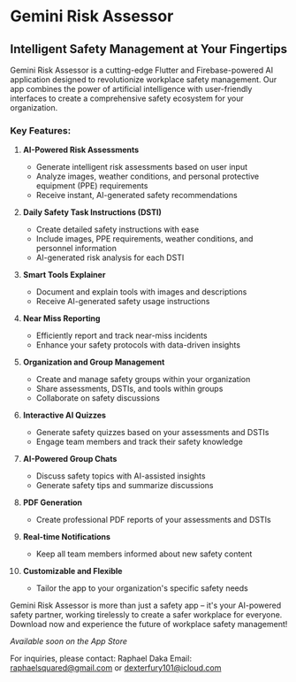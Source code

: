 # Gemini Risk Assessor

## Intelligent Safety Management at Your Fingertips

Gemini Risk Assessor is a cutting-edge Flutter and Firebase-powered AI application designed to revolutionize workplace safety management. Our app combines the power of artificial intelligence with user-friendly interfaces to create a comprehensive safety ecosystem for your organization.

### Key Features:

1. **AI-Powered Risk Assessments**
   - Generate intelligent risk assessments based on user input
   - Analyze images, weather conditions, and personal protective equipment (PPE) requirements
   - Receive instant, AI-generated safety recommendations

2. **Daily Safety Task Instructions (DSTI)**
   - Create detailed safety instructions with ease
   - Include images, PPE requirements, weather conditions, and personnel information
   - AI-generated risk analysis for each DSTI

3. **Smart Tools Explainer**
   - Document and explain tools with images and descriptions
   - Receive AI-generated safety usage instructions

4. **Near Miss Reporting**
   - Efficiently report and track near-miss incidents
   - Enhance your safety protocols with data-driven insights

5. **Organization and Group Management**
   - Create and manage safety groups within your organization
   - Share assessments, DSTIs, and tools within groups
   - Collaborate on safety discussions

6. **Interactive AI Quizzes**
   - Generate safety quizzes based on your assessments and DSTIs
   - Engage team members and track their safety knowledge

7. **AI-Powered Group Chats**
   - Discuss safety topics with AI-assisted insights
   - Generate safety tips and summarize discussions

8. **PDF Generation**
   - Create professional PDF reports of your assessments and DSTIs

9. **Real-time Notifications**
   - Keep all team members informed about new safety content

10. **Customizable and Flexible**
    - Tailor the app to your organization's specific safety needs

Gemini Risk Assessor is more than just a safety app – it's your AI-powered safety partner, working tirelessly to create a safer workplace for everyone. Download now and experience the future of workplace safety management!

*Available soon on the App Store*

For inquiries, please contact:
Raphael Daka
Email: raphaelsquared@gmail.com or dexterfury101@icloud.com
